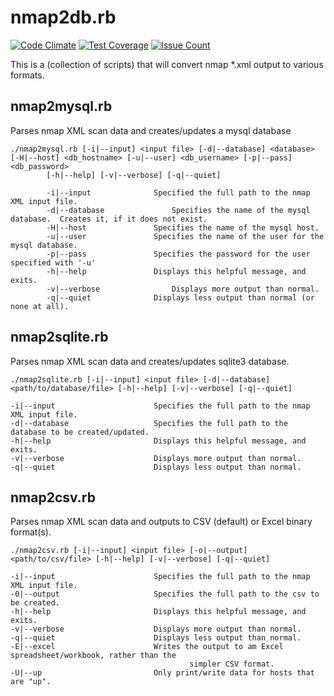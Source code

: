 # nmap2db.rb
[![Code Climate](https://codeclimate.com/github/d4t4king/nmap2db.rb/badges/gpa.svg)](https://codeclimate.com/github/d4t4king/nmap2db.rb) [![Test Coverage](https://codeclimate.com/github/d4t4king/nmap2db.rb/badges/coverage.svg)](https://codeclimate.com/github/d4t4king/nmap2db.rb/coverage) [![Issue Count](https://codeclimate.com/github/d4t4king/nmap2db.rb/badges/issue_count.svg)](https://codeclimate.com/github/d4t4king/nmap2db.rb)

This is a (collection of scripts) that will convert nmap *.xml output to various formats.

## nmap2mysql.rb
Parses nmap XML scan data and creates/updates a mysql database
```
./nmap2mysql.rb [-i|--input] <input file> [-d|--database] <database> [-H|--host] <db_hostname> [-u|--user] <db_username> [-p|--pass] <db_password>
		[-h|--help] [-v|--verbose] [-q|--quiet]

		-i|--input				Specified the full path to the nmap XML input file.
		-d|--database				Specifies the name of the mysql database.  Creates it, if it does not exist.
		-H|--host				Specifies the name of the mysql host.
		-u|--user				Specifies the name of the user for the mysql database.
		-p|--pass				Specifies the password for the user specified with '-u'
		-h|--help				Displays this helpful message, and exits.
		-v|--verbose				Displays more output than normal.
		-q|--quiet				Displays less output than normal (or none at all).

```
## nmap2sqlite.rb
Parses nmap XML scan data and creates/updates sqlite3 database.

```
./nmap2sqlite.rb [-i|--input] <input file> [-d|--database] <path/to/database/file> [-h|--help] [-v|--verbose] [-q|--quiet]

-i|--input                      Specifies the full path to the nmap XML input file.
-d|--database                   Specifies the full path to the database to be created/updated.
-h|--help                       Displays this helpful message, and exits.
-v|--verbose                    Displays more output than normal.
-q|--quiet                      Displays less output than normal.

```
## nmap2csv.rb
Parses nmap XML scan data and outputs to CSV (default) or Excel binary format(s).

```
./nmap2csv.rb [-i|--input] <input file> [-o|--output] <path/to/csv/file> [-h|--help] [-v|--verbose] [-q|--quiet]

-i|--input                      Specifies the full path to the nmap XML input file.
-0|--output                     Specifies the full path to the csv to be created.
-h|--help                       Displays this helpful message, and exits.
-v|--verbose                    Displays more output than normal.
-q|--quiet                      Displays less output than normal.
-E|--excel                      Writes the output to am Excel spreadsheet/workbook, rather than the
                                        simpler CSV format.
-U|--up                         Only print/write data for hosts that are "up".

```
